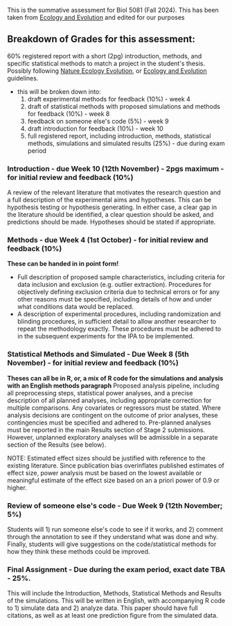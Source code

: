 This is the summative assessment for Biol 5081 (Fall 2024). This has been taken from [Ecology and Evolution](https://onlinelibrary.wiley.com/page/journal/20457758/homepage/registeredreports.html) and edited for our purposes

## Breakdown of Grades for this assessment:
60% registered report with a short (2pg) introduction, methods, and specific statistical methods to match a project in the student's thesis. Possibly following [Nature Ecology Evolution](https://www.nature.com/natecolevol/submission-guidelines/registeredreports), or [Ecology and Evolution](https://onlinelibrary.wiley.com/page/journal/20457758/homepage/registeredreports.html) guidelines. 
 - this will be broken down into:
    1) draft experimental methods for feedback (10%) - week 4
    2) draft of statistical methods with proposed simulations and methods for feedback (10%) - week 8
    3) feedback on someone else's code (5%) - week 9
    4) draft introduction for feedback (10%) - week 10
   5) full registered report, including introduction, methods, statistical methods, simulations and simulated results (25%) - due during exam period


### Introduction - due Week 10 (12th November) - 2pgs maximum - for initial review and feedback (10%)

A review of the relevant literature that motivates the research question and a full description of the experimental aims and hypotheses. This can be hypothesis testing or hypothesis generating. In either case, a clear gap in the literature should be identified, a clear question should be asked, and predictions should be made. Hypotheses should be stated if appropriate. 

### Methods - due Week 4 (1st October) - for initial review and feedback (10%)

**These can be handed in in point form!** 

* Full description of proposed sample characteristics, including criteria for data inclusion and exclusion (e.g. outlier extraction). Procedures for objectively defining exclusion criteria due to technical errors or for any other reasons must be specified, including details of how and under what conditions data would be replaced.
* A description of experimental procedures, including randomization and blinding procedures, in sufficient detail to allow another researcher to repeat the methodology exactly. These procedures must be adhered to in the subsequent experiments for the IPA to be implemented.

### Statistical Methods and Simulated - Due Week 8 (5th November) - for initial review and feedback (10%)

**Theses can all be in R, or, a mix of R code for the simulations and analysis with an English methods paragraph**
Proposed analysis pipeline, including all preprocessing steps, statistical power analyses, and a precise description of all planned analyses, including appropriate correction for multiple comparisons. Any covariates or regressors must be stated. Where analysis decisions are contingent on the outcome of prior analyses, these contingencies must be specified and adhered to. Pre-planned analyses must be reported in the main Results section of Stage 2 submissions. However, unplanned exploratory analyses will be admissible in a separate section of the Results (see below).

NOTE: Estimated effect sizes should be justified with reference to the existing literature. Since publication bias overinflates published estimates of effect size, power analysis must be based on the lowest available or meaningful estimate of the effect size based on an a priori power of 0.9 or higher. 

### Review of someone else's code - Due Week 9 (12th November; 5%)

Students will 1) run someone else's code to see if it works, and 2) comment through the annotation to see if they understand what was done and why. Finally, students will give suggestions on the code/statistical methods for how they think these methods could be improved. 

### Final Assignment - Due during the exam period, exact date TBA - 25%. 

This will include the Introduction, Methods, Statistical Methods and Results of the simulations. This will be written in English, with accompanying R code to 1) simulate data and 2) analyze data. This paper should have full citations, as well as at least one prediction figure from the simulated data. 
